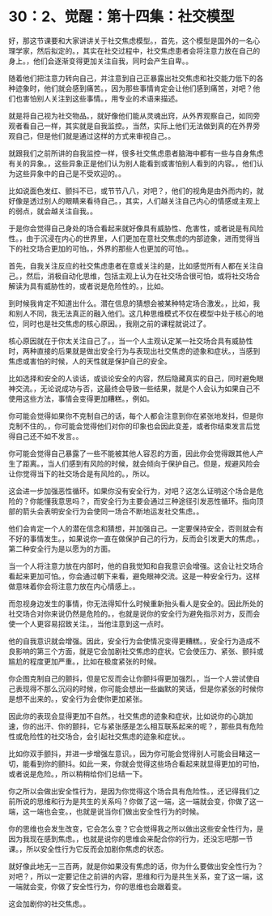 # 30：2、觉醒：第十四集：社交模型

好，那这节课要和大家讲讲关于社交焦虑模型。，首先，这个模型是国外的一名心理学家，然后拟定的。，其实在社交过程中，社交焦虑患者会将注意力放在自己的身上。，他们会逐渐变得更加关注自我，同时会产生自卑。。

随着他们把注意力转向自己，并注意到自己正暴露出社交焦虑和社交能力低下的各种迹象时，他们就会感到痛苦。，因为那些事情肯定会让他们感到痛苦，对吧？他们也害怕别人关注到这些事情。，用专业的术语来描述。

就是将自己视为社交物品。，就好像他们能从灵魂出窍，从外界观察自己，如同旁观者看自己一样，其实就是自我监控。，当然，实际上他们无法做到真的在外界旁观自己，但是他们就是通过这样的方式来审视自己。。

就跟我们之前所讲的自我监控一样，很多社交焦虑患者脑海中都有一些与自身焦虑有关的异象。，这些异象正是他们认为别人能看到或害怕别人看到的内容。，他们认为这些异象中的自己是不受欢迎的。。

比如说面色发红、颤抖不已，或节节八八，对吧？，他们的视角是由外而内的，就好像是透过别人的眼睛来看待自己。，其实，人们越关注自己内心的情感或主观上的弱点，就会越关注自我。。

于是你会觉得自己身处的场合看起来就好像具有威胁性、危害性，或者说是有风险性。，由于沉浸在内心的世界里，人们更加在意社交焦虑的内部迹象，进而觉得当下的社交场合更加的可怕。，外界的那些人也更加的可怕。。

首先，自我关注反应的社交焦虑患者在意或关注的是，比如感觉所有人都在关注自己。，然后，消极自动化思维，包括主观上认为在社交场合很可怕，或将社交场合解读为具有威胁性的，或者说是危险性的。，比如。

到时候我肯定不知道出什么。潜在信息的猜想会被某种特定场合激发。，比如，我和别人不同，我无法真正的融入他们。这几种思维模式不仅在模型中处于核心的地位，同时也是社交焦虑的核心原因。，我刚之前的课程就说过了。

核心原因就在于你太关注自己了。，当一个人主观认定某一社交场合具有威胁性时，两种直接的后果就是做出安全行为与表现出社交焦虑的迹象和症状。，当感到焦虑或害怕的时候，人的天性就是保护自己的安全。

比如选择和安全的人谈话，或谈论安全的内容，然后隐藏真实的自己，同时避免眼神交流。，无论说成功与否，这最终会导致一些结果，就是个人会认为如果自己不使用这些方法，事情会变得更加糟糕。，例如。

你可能会觉得如果你不克制自己的话，每个人都会注意到你在紧张地发抖，但是你克制不住的。，你可能会觉得他们对你的印象也会因此变差，或者你结束发言后觉得自己还不如不发言。。

你可能会觉得自己暴露了一些不能被其他人容忍的方面，因此你会觉得跟其他人产生了距离。，当人们感到有风险的时候，就会倾向于保护自己。但是，规避风险会让你觉得当下的社交场合是有风险的。，所以。

这会进一步加强恶性循环。如果你没有安全行为，对吧？这怎么证明这个场合是危险的？你能懂我意思吗？，而安全行为主要会通过三种途径引发恶性循环。指向顶部的箭头会表明安全行为会使同一场合不断地运发社交焦虑。。

他们会肯定一个人的潜在信念和猜想，并加强自己。一定要保持安全，否则就会有不好的事情发生。，如果说你一直在做保护自己的行为，反而会引发更大的焦虑。，第二种安全行为是以愿为的方面。

当一个人将注意力放在内部时，他的自我觉知和自我意识会增强。这会让社交场合看起来更加可怕。，你会通过朝下来看，避免眼神交流。这是一种安全行为。这样做意味着你会将注意力放在内心情感上。。

而忽视身边发生的事情，你无法得知什么时候重新抬头看人是安全的。因此所处的社交场合对你来说仍然是危险的。，也就是说你的安全行为避免指示对方，反而会使一个人更容易招致关注。，当他注意到这一点时。

他的自我意识就会增强。因此，安全行为会使情况变得更糟糕。，安全行为造成不良影响的第三个方面，就是它会加剧社交焦虑的症状。它会使压力、紧张、颤抖或尴尬的程度更加严重。，比如在极度紧张的时候。

你企图克制自己的颤抖，但是它反而会让你颤抖得更加强烈。，当一个人尝试使自己表现得不那么沉闷的时候，你可能会想出一些幽默的笑话，但是你紧张的时候你是想不出来的。，安全行为会使你更加紧张。

因此你的表现会显得更加不自然。，社交焦虑的迹象和症状，比如说你的心跳加速，你的出汗、你的颤抖，它与紧张感是怎么相互联系起来的呢？，那些具有危险性或危险性的社交场合，会引起社交焦虑的迹象和症状。。

比如你双手颤抖，并进一步增强左意识。，因为你可能会觉得别人可能会目睹这一切，能看到你的颤抖。如此一来，你就会觉得这些场合看起来就显得更加的可怕，或者说是危险。，所以稍稍给你们总结一下。

你之所以会做出安全性行为，是因为你觉得这个场合具有危险性。，还记得我们之前所说的思维和行为是共生的关系吗？你做了这一端，这一端就会变，你做了这一端，这一端也会变。，也就是说当你们做出安全性行为的时候。

你的思维也会发生改变，它会怎么变？它会觉得我之所以做出这些安全性行为，是因为我现在感到焦虑。，也就是说你的思维会来配合你的行为，还没忘吧那一节课。，所以安全性行为它反而会加剧你焦虑的状态。

就好像此地无一三百两，就是你如果没有焦虑的话，你为什么要做出安全性行为？对吧？，所以一定要记住之前讲的内容，思维和行为是共生关系，变了这一端，这一端就会变，你做了安全性行为，你的思维也会跟着变。

这会加剧你的社交焦虑。。